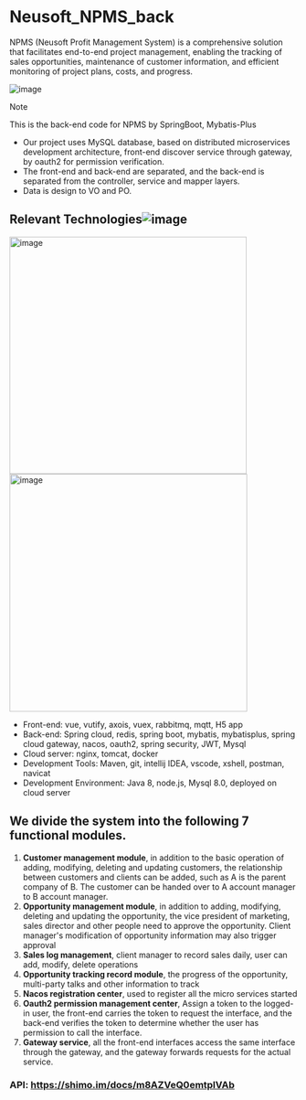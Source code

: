 # Neusoft_NPMS_back

NPMS (Neusoft Profit Management System) is a comprehensive solution that facilitates end-to-end project management, enabling the tracking of sales opportunities, maintenance of customer information, and efficient monitoring of project plans, costs, and progress.

![image](https://github.com/jingpeng7527/Neusoft_NPMS_back/assets/114365503/f7d992a5-0303-4ad6-a2b8-b8cfb327e169)


> [!NOTE]
> This is the back-end code for NPMS by SpringBoot, Mybatis-Plus

- Our project uses MySQL database, based on distributed microservices development architecture, front-end discover service through gateway, by oauth2 for permission verification. 
- The front-end and back-end are separated, and the back-end is separated from the controller, service and mapper layers. 
- Data is design to VO and PO.
  
<!--- Here is the report link: https://docs.google.com/document/d/1Dk7BO98VCzDQon8uYApZlOEd6bsuBXG3/edit?usp=sharing&ouid=101884265629727065347&rtpof=true&sd=true --->

## Relevant Technologies![image](https://github.com/jingpeng7527/Neusoft_NPMS_back/assets/114365503/d55e2347-76d0-47db-9240-4d5517267cc0)
<img width="415" alt="image" src="https://github.com/jingpeng7527/Neusoft_NPMS_back/assets/114365503/42502f30-3176-41b6-b4fe-c2b75c571798">

<img width="416" alt="image" src="https://github.com/jingpeng7527/Neusoft_NPMS_back/assets/114365503/4d991dab-d8c0-4db4-be02-2cfcc7826014">


- Front-end: vue, vutify, axois, vuex, rabbitmq, mqtt, H5 app
- Back-end: Spring cloud, redis, spring boot, mybatis, mybatisplus, spring cloud gateway, nacos, oauth2, spring security, JWT, Mysql
- Cloud server: nginx, tomcat, docker
- Development Tools: Maven, git, intellij IDEA, vscode, xshell, postman, navicat
- Development Environment: Java 8, node.js, Mysql 8.0, deployed on cloud server
  


## We divide the system into the following 7 functional modules. 
1. **Customer management module**, in addition to the basic operation of adding, modifying, deleting and updating customers, the relationship between customers and clients can be added, such as A is the parent company of B. The customer can be handed over to A account manager to B account manager.
2. **Opportunity management module**, in addition to adding, modifying, deleting and updating the opportunity, the vice president of marketing, sales director and other people need to approve the opportunity. Client manager's modification of opportunity information may also trigger approval 
3. **Sales log management**, client manager to record sales daily, user can add, modify, delete operations 
4. **Opportunity tracking record module**, the progress of the opportunity, multi-party talks and other information to track 
5. **Nacos registration center**, used to register all the micro services started 
6. **Oauth2 permission management center**, Assign a token to the logged-in user, the front-end carries the token to request the interface, and the back-end verifies the token to determine whether the user has permission to call the interface.
7. **Gateway service**, all the front-end interfaces access the same interface through the gateway, and the gateway forwards requests for the actual service.




### API: https://shimo.im/docs/m8AZVeQ0emtplVAb
